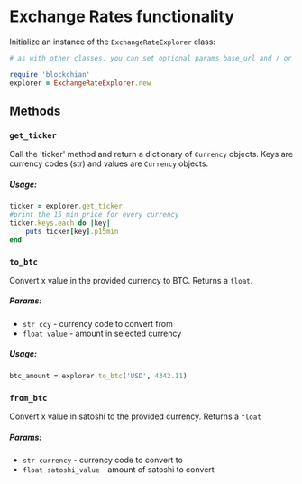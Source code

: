 # Exchange Rates functionality

Initialize an instance of the `ExchangeRateExplorer` class:

```ruby
# as with other classes, you can set optional params base_url and / or api_code

require 'blockchian'
explorer = ExchangeRateExplorer.new
```

## Methods

### `get_ticker`
Call the 'ticker' method and return a dictionary of `Currency` objects. Keys are currency codes (str) and values are `Currency` objects.

##### Usage:
```ruby
ticker = explorer.get_ticker
#print the 15 min price for every currency
ticker.keys.each do |key|
	puts ticker[key].p15min
end
```

### `to_btc`
Convert x value in the provided currency to BTC. Returns a `float`.

##### Params:
* `str ccy` - currency code to convert from
* `float value` - amount in selected currency

##### Usage:
```ruby
btc_amount = explorer.to_btc('USD', 4342.11)
```

### `from_btc`
Convert x value in satoshi to the provided currency. Returns a `float`

##### Params:
* `str currency` - currency code to convert to
* `float satoshi_value` - amount of satoshi to convert